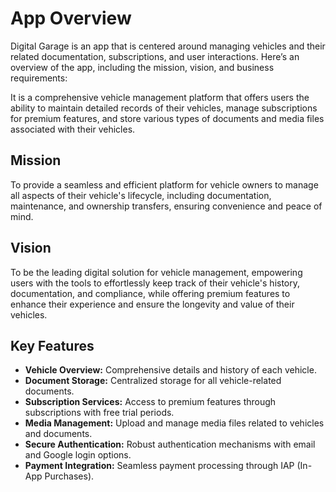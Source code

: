# App Overview
Digital Garage is an app that is centered around managing vehicles and their related documentation, subscriptions, and user interactions. Here’s an overview of the app, including the mission, vision, and business requirements:

It is a comprehensive vehicle management platform that offers users the ability to maintain detailed records of their vehicles, manage subscriptions for premium features, and store various types of documents and media files associated with their vehicles.

## Mission
To provide a seamless and efficient platform for vehicle owners to manage all aspects of their vehicle's lifecycle, including documentation, maintenance, and ownership transfers, ensuring convenience and peace of mind.

## Vision
To be the leading digital solution for vehicle management, empowering users with the tools to effortlessly keep track of their vehicle's history, documentation, and compliance, while offering premium features to enhance their experience and ensure the longevity and value of their vehicles.

## Key Features
- **Vehicle Overview:** Comprehensive details and history of each vehicle.
- **Document Storage:** Centralized storage for all vehicle-related documents.
- **Subscription Services:** Access to premium features through subscriptions with free trial periods.
- **Media Management:** Upload and manage media files related to vehicles and documents.
- **Secure Authentication:** Robust authentication mechanisms with email and Google login options.
- **Payment Integration:** Seamless payment processing through IAP (In-App Purchases).